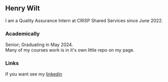 ## Henry Wilt

I am a Quality Assurance Intern at CRISP Shared Services since June 2022.


### Academically
Senior; Graduating in May 2024. <br>
Many of my courses work is in it's own little repo on my page.


### Links
If you want see my [linkedin](linkedin.com/in/henrywilt)
